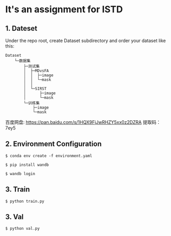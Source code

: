 # It's an assignment for ISTD

## 1. Dateset

Under the repo root, create Dataset subdirectory and order your dataset like this:

```plaintext
Dataset
    └─数据集
        ├─测试集
        │  ├─MDvsFA
        │  │  ├─image
        │  │  └─mask
        │  │    
        │  └─SIRST
        │      ├─image
        │      └─mask
        └─训练集
            ├─image
            └─mask

```
百度网盘: https://pan.baidu.com/s/1HQX9FjJwRHZY5xx0z2DZRA
提取码：7ey5

## 2. Environment Configuration

```plaintext
$ conda env create -f environment.yaml
```

```plaintext
$ pip install wandb
```

```plaintext
$ wandb login
```

## 3. Train

```plaintext
$ python train.py
```

## 3. Val

```plaintext
$ python val.py
```

